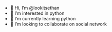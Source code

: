 - 👋 Hi, I’m @lookitsethan
- 👀 I’m interested in python
- 🌱 I’m currently learning python
- 💞️ I’m looking to collaborate on social network
  


<!---
lookitsethan/lookitsethan is a ✨ special ✨ repository because its `README.md` (this file) appears on your GitHub profile.
You can click the Preview link to take a look at your changes.
--->

